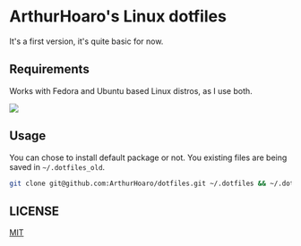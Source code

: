 # ArthurHoaro's Linux dotfiles

It's a first version, it's quite basic for now.

## Requirements

Works with Fedora and Ubuntu based Linux distros, as I use both.

![](https://i.imgur.com/3udsbAC.png)

## Usage

You can chose to install default package or not. You existing files are being saved in `~/.dotfiles_old`.

```bash
git clone git@github.com:ArthurHoaro/dotfiles.git ~/.dotfiles && ~/.dotfiles/setup.sh
```

## LICENSE

[MIT](https://github.com/ArthurHoaro/dotfiles/blob/master/LICENSE.md)
